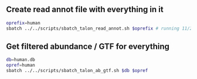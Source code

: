 ## Create read annot file with everything in it
```bash
oprefix=human
sbatch ../../scripts/sbatch_talon_read_annot.sh $oprefix # running 11/29/21
```

## Get filtered abundance / GTF for everything
```bash
db=human.db
opref=human
sbatch ../../scripts/sbatch_talon_ab_gtf.sh $db $opref
```
